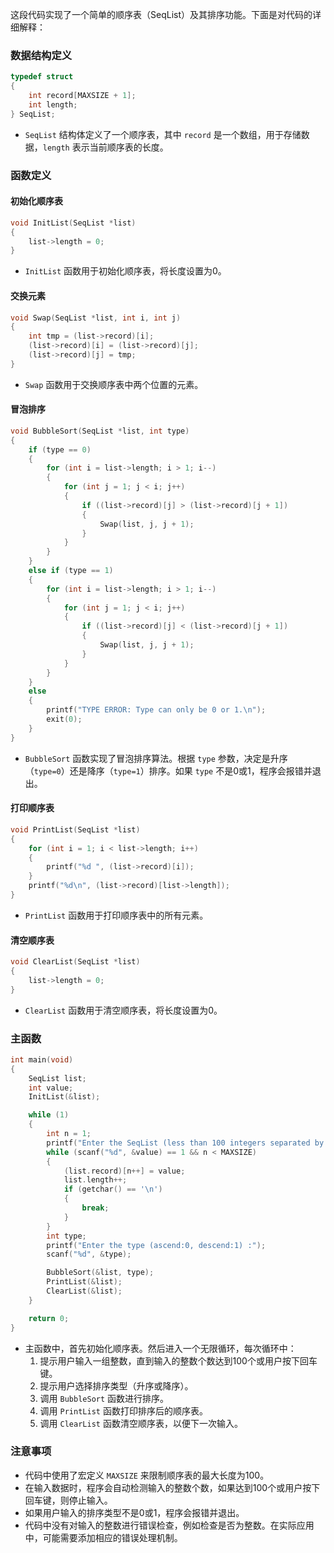 这段代码实现了一个简单的顺序表（SeqList）及其排序功能。下面是对代码的详细解释：

### 数据结构定义

```c
typedef struct
{
    int record[MAXSIZE + 1];
    int length;
} SeqList;
```

- `SeqList` 结构体定义了一个顺序表，其中 `record` 是一个数组，用于存储数据，`length` 表示当前顺序表的长度。

### 函数定义

#### 初始化顺序表

```c
void InitList(SeqList *list)
{
    list->length = 0;
}
```

- `InitList` 函数用于初始化顺序表，将长度设置为0。

#### 交换元素

```c
void Swap(SeqList *list, int i, int j)
{
    int tmp = (list->record)[i];
    (list->record)[i] = (list->record)[j];
    (list->record)[j] = tmp;
}
```

- `Swap` 函数用于交换顺序表中两个位置的元素。

#### 冒泡排序

```c
void BubbleSort(SeqList *list, int type)
{
    if (type == 0)
    {
        for (int i = list->length; i > 1; i--)
        {
            for (int j = 1; j < i; j++)
            {
                if ((list->record)[j] > (list->record)[j + 1])
                {
                    Swap(list, j, j + 1);
                }
            }
        }
    }
    else if (type == 1)
    {
        for (int i = list->length; i > 1; i--)
        {
            for (int j = 1; j < i; j++)
            {
                if ((list->record)[j] < (list->record)[j + 1])
                {
                    Swap(list, j, j + 1);
                }
            }
        }
    }
    else
    {
        printf("TYPE ERROR: Type can only be 0 or 1.\n");
        exit(0);
    }
}
```

- `BubbleSort` 函数实现了冒泡排序算法。根据 `type` 参数，决定是升序（`type=0`）还是降序（`type=1`）排序。如果 `type` 不是0或1，程序会报错并退出。

#### 打印顺序表

```c
void PrintList(SeqList *list)
{
    for (int i = 1; i < list->length; i++)
    {
        printf("%d ", (list->record)[i]);
    }
    printf("%d\n", (list->record)[list->length]);
}
```

- `PrintList` 函数用于打印顺序表中的所有元素。

#### 清空顺序表

```c
void ClearList(SeqList *list)
{
    list->length = 0;
}
```

- `ClearList` 函数用于清空顺序表，将长度设置为0。

### 主函数

```c
int main(void)
{
    SeqList list;
    int value;
    InitList(&list);

    while (1)
    {
        int n = 1;
        printf("Enter the SeqList (less than 100 integers separated by blank) : ");
        while (scanf("%d", &value) == 1 && n < MAXSIZE)
        {
            (list.record)[n++] = value;
            list.length++;
            if (getchar() == '\n')
            {
                break;
            }
        }
        int type;
        printf("Enter the type (ascend:0, descend:1) :");
        scanf("%d", &type);

        BubbleSort(&list, type);
        PrintList(&list);
        ClearList(&list);
    }

    return 0;
}
```

- 主函数中，首先初始化顺序表。然后进入一个无限循环，每次循环中：
  1. 提示用户输入一组整数，直到输入的整数个数达到100个或用户按下回车键。
  2. 提示用户选择排序类型（升序或降序）。
  3. 调用 `BubbleSort` 函数进行排序。
  4. 调用 `PrintList` 函数打印排序后的顺序表。
  5. 调用 `ClearList` 函数清空顺序表，以便下一次输入。

### 注意事项

- 代码中使用了宏定义 `MAXSIZE` 来限制顺序表的最大长度为100。
- 在输入数据时，程序会自动检测输入的整数个数，如果达到100个或用户按下回车键，则停止输入。
- 如果用户输入的排序类型不是0或1，程序会报错并退出。
- 代码中没有对输入的整数进行错误检查，例如检查是否为整数。在实际应用中，可能需要添加相应的错误处理机制。